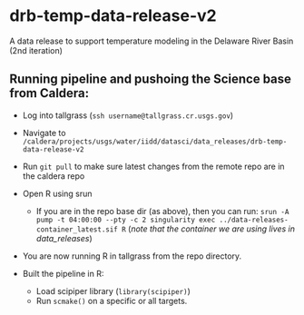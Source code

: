 # drb-temp-data-release-v2
A data release to support temperature modeling in the Delaware River Basin (2nd iteration)


## Running pipeline and pushoing the Science base from Caldera: 

* Log into tallgrass (`ssh username@tallgrass.cr.usgs.gov`)
* Navigate to `/caldera/projects/usgs/water/iidd/datasci/data_releases/drb-temp-data-release-v2`
* Run `git pull` to make sure latest changes from the remote repo are in the caldera repo
* Open R using srun 
  * If you are in the repo base dir (as above), then you can run:
  `srun -A pump -t 04:00:00 --pty -c 2 singularity exec ../data-releases-container_latest.sif R` (_note that the container we are using lives in data_releases_)

* You are now running R in tallgrass from the repo directory. 
* Built the pipeline in R: 
  * Load scipiper library (`library(scipiper)`) 
  * Run  `scmake()` on a specific or all targets. 
